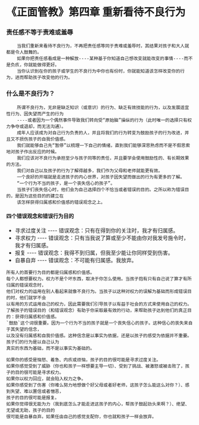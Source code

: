 # 《正面管教》第四章 重新看待不良行为

### 责任感不等于责难或羞辱
        当我们重新来看待不良行为，不再把责任感等同于责难或羞辱时，其结果对孩子和大人就都是令人鼓舞的。
        如果你把责任感看成是一种解放----某种基于你知道自己想改变就能改变的事情----而不是负疚，你就能做得更好。
        当你认识到在你的孩子或学生的不良行为中你也有份时，你就能知道该怎样改变你的行为，进而帮助孩子改变他的行为。
### 什么是不良行为？
        所谓不良行为，无非是缺乏知识（或意识）的行为、缺乏有效技能的行为，以及发展适宜性行为、因失望而产生的行为
        ----或者因为一个偶然事件导致我们转向受“原始脑”操纵的行为（此时唯一的选择只有权力争夺或退却，而无法沟通）。
        成年人应该成为对自己行为负责的人，并且将我们的行为转变为鼓励孩子的行为改进，并且又不损伤孩子的自我价值感。
        我们就能够自己先“暂停”以梳理一下自己的情绪，直到我们能够深思熟虑而不是不假思索地对孩子作出反应的时候。
        我们应该对不良行为承担至少与孩子同等的责任，并且要学会使用鼓励性的、有长期效果的方法。
        我们对自己以及孩子的行为了解得越多，我们作为父母和老师就能更有效。
        一个良好的开端就是走进孩子的内心世界，对孩子因失望而做出的行为有更多的了解。
        “一个行为不当的孩子，是一个丧失信心的孩子”。
        当孩子们丧失信心时，他们会为自己选择四个不恰当或者错误的目的。之所以称为错误目的，是因为这些目的的建立在
        该怎样获得归属感和价值感的错误观念之上。
        
#### 四个错误观念和错误行为目的

   - 寻求过度关注 ---- 错误观念：只有在得到你的关注时，我才有归属感。
   - 寻求权力 ---- 错误观念：只有当我说了算或至少不能由你对我发号施令时，我才有归属感。
   - 报复 ---- 错误观念：我得不到归属，但我至少能让你同样受到伤害。
   - 自暴自弃 ---- 错误观念：不可能有归属感。我放弃。     
            
            
            
   
   
   
    所有人的首要行为目的都是归属感和价值感。
    每个人都想要权力。权力不是个坏东西，取决于你怎么使用。当孩子抱有只有自己说了算才有所归属的错误观念时，
    他们对权力的运用在别人看起来就像不良行为。当孩子以这种对权力的误解为基础而形成错误目的时，他们就学不会
    以有用的方式运用自己的权力，因此需要我们引导孩子以有益于社会的方式来使用自己的权力。
    了解孩子的错误目的（和错误观念）有助于你采取最有效的行动，来帮助孩子达到他们的真正目的：获得归属感和价值感。
    `鼓励`这个词很重要。因为一个行为不当的孩子就是一个丧失信心的孩子。这种信心的丧失来自于其失望的信念，
    以及没有归属感和自我价值感。这种信念是以事实为依据，还是以孩子的感受为依据并不重要。孩子们的行为是以自己认为
    真实的东西为基础，而不是以事实为基础的。
    
    如果你的感受是恼怒、着急、内疚或烦恼，孩子的目的很可能是寻求过度关注。
    如果你感觉受到了威胁（你也和孩子一样想要主导一切）、受到了挑战、被激怒或被击败了，孩子的目的很可能是寻求权力。
    如果你以权力回应，就会陷入权力之争。
    如果你感受到了伤害（你难么努力地想做个好父母或者好老师，这孩子怎么能这么对你？）、感到失望、难以置信或者憎恶，
    孩子的目的很可能是报复。
    如果你觉得很无能为力（我到底怎么才能走进这孩子的内心，帮孩子鼓起劲头来啊？）、绝望、无望或无助，孩子的目的
    很可能是自暴自弃。如果任由自己的感觉支配你，你也就和孩子一样会放弃。